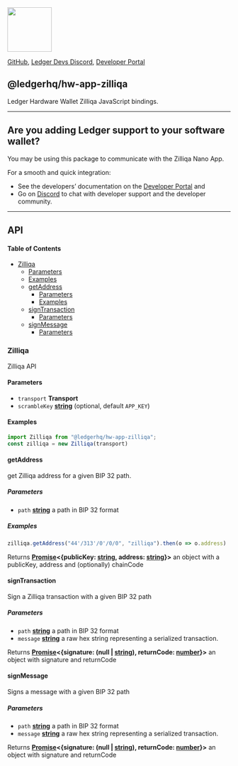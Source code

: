 <img src="https://user-images.githubusercontent.com/4631227/191834116-59cf590e-25cc-4956-ae5c-812ea464f324.png" height="100" />

[GitHub](https://github.com/LedgerHQ/ledger-live/),
[Ledger Devs Discord](https://developers.ledger.com/discord-pro),
[Developer Portal](https://developers.ledger.com/)

## @ledgerhq/hw-app-zilliqa

Ledger Hardware Wallet Zilliqa JavaScript bindings.

***

## Are you adding Ledger support to your software wallet?

You may be using this package to communicate with the Zilliqa Nano App.

For a smooth and quick integration:

*   See the developers’ documentation on the
    [Developer Portal](https://developers.ledger.com/docs/transport/overview/)
    and
*   Go on [Discord](https://developers.ledger.com/discord-pro/) to chat with
    developer support and the developer community.

***

## API

<!-- Generated by documentation.js. Update this documentation by updating the source code. -->

#### Table of Contents

*   [Zilliqa](#zilliqa)
    *   [Parameters](#parameters)
    *   [Examples](#examples)
    *   [getAddress](#getaddress)
        *   [Parameters](#parameters-1)
        *   [Examples](#examples-1)
    *   [signTransaction](#signtransaction)
        *   [Parameters](#parameters-2)
    *   [signMessage](#signmessage)
        *   [Parameters](#parameters-3)

### Zilliqa

Zilliqa API

#### Parameters

*   `transport` **Transport** 
*   `scrambleKey` **[string](https://developer.mozilla.org/docs/Web/JavaScript/Reference/Global_Objects/String)**  (optional, default `APP_KEY`)

#### Examples

```javascript
import Zilliqa from "@ledgerhq/hw-app-zilliqa";
const zilliqa = new Zilliqa(transport)
```

#### getAddress

get Zilliqa address for a given BIP 32 path.

##### Parameters

*   `path` **[string](https://developer.mozilla.org/docs/Web/JavaScript/Reference/Global_Objects/String)** a path in BIP 32 format

##### Examples

```javascript
zilliqa.getAddress("44'/313'/0'/0/0", "zilliqa").then(o => o.address)
```

Returns **[Promise](https://developer.mozilla.org/docs/Web/JavaScript/Reference/Global_Objects/Promise)<{publicKey: [string](https://developer.mozilla.org/docs/Web/JavaScript/Reference/Global_Objects/String), address: [string](https://developer.mozilla.org/docs/Web/JavaScript/Reference/Global_Objects/String)}>** an object with a publicKey, address and (optionally) chainCode

#### signTransaction

Sign a Zilliqa transaction with a given BIP 32 path

##### Parameters

*   `path` **[string](https://developer.mozilla.org/docs/Web/JavaScript/Reference/Global_Objects/String)** a path in BIP 32 format
*   `message` **[string](https://developer.mozilla.org/docs/Web/JavaScript/Reference/Global_Objects/String)** a raw hex string representing a serialized transaction.

Returns **[Promise](https://developer.mozilla.org/docs/Web/JavaScript/Reference/Global_Objects/Promise)<{signature: (null | [string](https://developer.mozilla.org/docs/Web/JavaScript/Reference/Global_Objects/String)), returnCode: [number](https://developer.mozilla.org/docs/Web/JavaScript/Reference/Global_Objects/Number)}>** an object with signature and returnCode

#### signMessage

Signs a message with a given BIP 32 path

##### Parameters

*   `path` **[string](https://developer.mozilla.org/docs/Web/JavaScript/Reference/Global_Objects/String)** a path in BIP 32 format
*   `message` **[string](https://developer.mozilla.org/docs/Web/JavaScript/Reference/Global_Objects/String)** a raw hex string representing a serialized transaction.

Returns **[Promise](https://developer.mozilla.org/docs/Web/JavaScript/Reference/Global_Objects/Promise)<{signature: (null | [string](https://developer.mozilla.org/docs/Web/JavaScript/Reference/Global_Objects/String)), returnCode: [number](https://developer.mozilla.org/docs/Web/JavaScript/Reference/Global_Objects/Number)}>** an object with signature and returnCode

